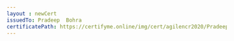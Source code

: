 ```yaml
--- 
layout : newCert 
issuedTo: Pradeep  Bohra 
certificatePath: https://certifyme.online/img/cert/agilencr2020/PradeepBohra_31f5e.png
--- 
```

